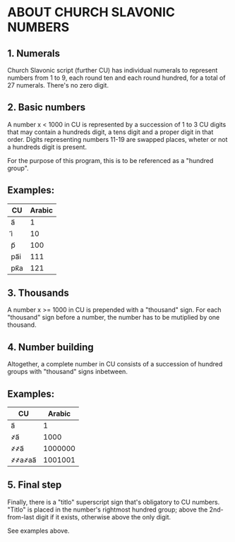 # ABOUT CHURCH SLAVONIC NUMBERS

## 1. Numerals

Church Slavonic script (further CU) has individual numerals to represent numbers from 1 to 9, each round ten and each round hundred, for a total of 27 numerals. There's no zero digit.

## 2. Basic numbers

A number x < 1000 in CU is represented by a succession of 1 to 3 CU digits that may contain a hundreds digit, a tens digit and a proper digit in that order. Digits representing numbers 11-19 are swapped places, wheter or not a hundreds digit is present.

For the purpose of this program, this is to be referenced as a "hundred group".

Examples:
-
CU | Arabic
---|---
а҃  | 1
і҃ | 10
р҃ | 100
ра҃і | 111 | - note the digit swapping
рк҃а | 121

## 3. Thousands
A number x >= 1000 in CU is prepended with a "thousand" sign. For each "thousand" sign before a number, the number has to be mutiplied by one thousand.

## 4. Number building

Altogether, a complete number in CU consists of a succession of hundred groups with "thousand" signs inbetween.

Examples:
-
CU | Arabic
---|---
а҃ | 1
҂а҃ | 1000
҂҂а҃ | 1000000
҂҂а҂аа҃ | 1001001

## 5. Final step
Finally, there is a "titlo" superscript sign that's obligatory to CU numbers. "Titlo" is placed in the number's rightmost hundred group; above the 2nd-from-last digit if it exists, otherwise above the only digit.
    
See examples above.